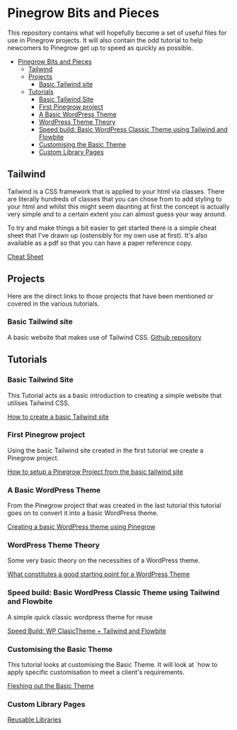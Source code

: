 # Pinegrow Bits and Pieces

This repository contains what will hopefully become a set of useful files for use in Pinegrow projects. It will also contain the odd tutorial to help newcomers to Pinegrow get up to speed as quickly as possible.

- [Pinegrow Bits and Pieces](#pinegrow-bits-and-pieces)
  - [Tailwind](#tailwind)
  - [Projects](#projects)
    - [Basic Tailwind site](#basic-tailwind-site)
  - [Tutorials](#tutorials)
    - [Basic Tailwind Site](#basic-tailwind-site-1)
    - [First Pinegrow project](#first-pinegrow-project)
    - [A Basic WordPress Theme](#a-basic-wordpress-theme)
    - [WordPress Theme Theory](#wordpress-theme-theory)
    - [Speed build: Basic WordPress Classic Theme using Tailwind and Flowbite](#speed-build-basic-wordpress-classic-theme-using-tailwind-and-flowbite)
    - [Customising the Basic Theme](#customising-the-basic-theme)
    - [Custom Library Pages](#custom-library-pages)

## Tailwind

Tailwind is a CSS framework that is applied to your html via classes. There are literally hundreds of classes that you can chose from to add styling to your html and whilst this might seem daunting at first the concept is actually very simple and to a certain extent you can almost guess your way around.

To try and make things a bit easier to get started there is a simple cheat sheet that I've drawn up (ostensibly for my own use at first). It's also available as a pdf so that you can have a paper reference copy.

[Cheat Sheet](cheatsheet.md)

## Projects

Here are the direct links to those projects that have been mentioned or covered in the various tutorials.

### Basic Tailwind site

A basic website that makes use of Tailwind CSS. [Github repository](https://github.com/domsinclair/BaseTheme)

## Tutorials

### Basic Tailwind Site

This Tutorial acts as a basic introduction to creating a simple website that utilises Tailwind CSS.

[How to create a basic Tailwind site](basicsite.md)

### First Pinegrow project

Using the basic Tailwind site created in the first tutorial we create a Pinegrow project.

[How to setup a Pinegrow Project from the basic tailwind site](pgbasictemplate.md)

### A Basic WordPress Theme

From the Pinegrow project that was created in the last tutorial this tutorial goes on to convert it into a basic WordPress theme.

[Creating a basic WordPress theme using Pinegrow](basicwordpress.md)

### WordPress Theme Theory

Some very basic theory on the necessities of a WordPress theme.

[What constitutes a good starting point for a WordPress Theme](startpoint.md)

### Speed build: Basic WordPress Classic Theme using Tailwind and Flowbite

A simple quick classic wordpress theme for reuse

[Speed Build: WP ClasicTheme + Tailwind and Flowbite](wpclassicTailwindandflowbite.md)

### Customising the Basic Theme

This tutorial looks at customising the Basic Theme. It will look at `how to apply specific customisation to meet a client's requirements.

[Fleshing out the Basic Theme](fleshingout.md)

### Custom Library Pages

[Reusable Libraries](reuseable.md)
